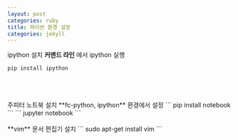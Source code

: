 ```yaml
---
layout: post
categories: ruby
title: 파이썬 환경 설정
categories: jekyll
---
```

ipython 설치
**커맨드 라인** 에서 ipython 실행
```
pip install ipython
```
<br/>
<br/>
<br/>
주피터 노트북 설치
**fc-python, ipython** 환경에서 설정
```
pip install notebook
```
```
jupyter notebook
```
<br/>
<br/>
**vim** 문서 편집기 설치
```
sudo apt-get install vim
```

